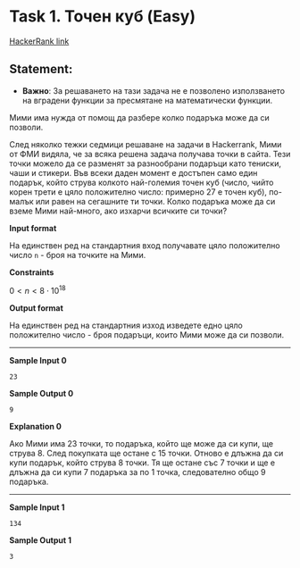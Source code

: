 # Task 1. Точен куб (Easy)

[HackerRank link](<https://www.hackerrank.com/contests/sda-hw-3/challenges/challenge-3066>)

## Statement:

- **Важно**: За решаването на тази задача не е позволено използването на вградени функции за пресмятане на математически функции.

Мими има нужда от помощ да разбере колко подаръка може да си позволи.

След няколко тежки седмици решаване на задачи в Hackerrank, Мими от ФМИ видяла, че за всяка решена задача получава точки в сайта. Тези точки можело да се разменят за разнообрани подаръци като тениски, чаши и стикери. Във всеки даден момент е достъпен само един подарък, който струва колкото най-големия точен куб (число, чийто корен трети е цяло положително число: примерно 27 е точен куб), по-малък или равен на сегашните ти точки. Колко подаръка може да си вземе Мими най-много, ако изхaрчи всичките си точки?

**Input format**

На единствен ред на стандартния вход получавате цяло положително число `n` - броя на точките на Мими.

**Constraints**

$0 < n < 8\cdot10^{18}$

**Output format**

На единствен ред на стандартния изход изведете едно цяло положително число - броя подаръци, които Мими може да си позволи.

---

**Sample Input 0**

```
23
```

**Sample Output 0**

```
9
```

**Explanation 0**

Ако Мими има 23 точки, то подаръка, който ще може да си купи, ще струва 8. След покупката ще остане с 15 точки. Отново е длъжна да си купи подарък, който струва 8 точки. Тя ще остане със 7 точки и ще е длъжна да си купи 7 подаръка за по 1 точка, следователно общо 9 подаръка.

---

**Sample Input 1**

```
134
```

**Sample Output 1**

```
3
```